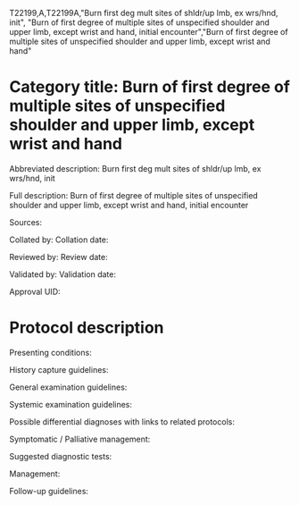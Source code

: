 T22199,A,T22199A,"Burn first deg mult sites of shldr/up lmb, ex wrs/hnd, init", "Burn of first degree of multiple sites of unspecified shoulder and upper limb, except wrist and hand, initial encounter","Burn of first degree of multiple sites of unspecified shoulder and upper limb, except wrist and hand"
# Category title: Burn of first degree of multiple sites of unspecified shoulder and upper limb, except wrist and hand

Abbreviated description: Burn first deg mult sites of shldr/up lmb, ex wrs/hnd, init

Full description: Burn of first degree of multiple sites of unspecified shoulder and upper limb, except wrist and hand, initial encounter

Sources:

Collated by:
Collation date:

Reviewed by:
Review date:

Validated by:
Validation date:

Approval UID:

# Protocol description

Presenting conditions:

History capture guidelines:

General examination guidelines:

Systemic examination guidelines:

Possible differential diagnoses with links to related protocols:

Symptomatic / Palliative management:

Suggested diagnostic tests:

Management:

Follow-up guidelines:
